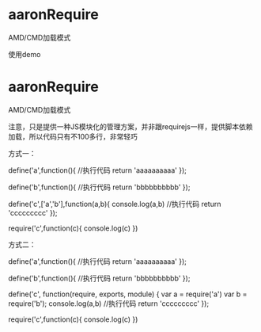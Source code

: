 aaronRequire
============

AMD/CMD加载模式

使用demo

aaronRequire
============

AMD/CMD加载模式

注意，只是提供一种JS模块化的管理方案，并非跟requirejs一样，提供脚本依赖加载，所以代码只有不100多行，非常轻巧

方式一：

define('a',function(){
	//执行代码
	return 'aaaaaaaaaa'
});

define('b',function(){
	//执行代码
	return 'bbbbbbbbbb'
});


define('c',['a','b'],function(a,b){
	console.log(a,b)
	//执行代码
	return 'ccccccccc'
});


require('c',function(c){
	console.log(c)
})


方式二：

define('a',function(){
	//执行代码
	return 'aaaaaaaaaa'
});

define('b',function(){
	//执行代码
	return 'bbbbbbbbbb'
});

define('c', function(require, exports, module) {
	var a = require('a')
	var b = require('b');
	console.log(a,b)
	//执行代码
	return 'ccccccccc'
});

require('c',function(c){
	console.log(c)
})
